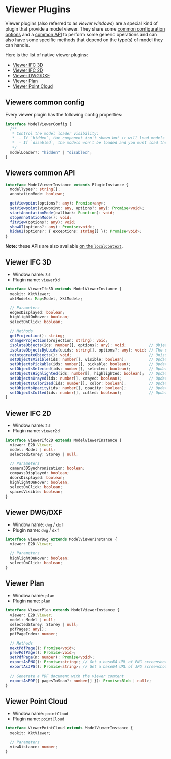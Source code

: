 # Viewer Plugins

Viewer plugins (also referred to as *viewer windows*) are a special kind of plugin that provide a model viewer.
They share some [common configuration options](#viewers-common-config) and a [common API](#viewers-common-api) to perform
some generic operations and can also have some specific methods that depend on the type(s) of model they can handle.

Here is the list of native viewer plugins:

 - [Viewer IFC 3D](#viewer-ifc-3d)
 - [Viewer IFC 2D](#viewer-ifc-2d)
 - [Viewer DWG/DXF](#viewer-dwg-dxf)
 - [Viewer Plan](#viewer-plan)
 - [Viewer Point Cloud](#viewer-point-cloud)

## Viewers common config

Every viewer plugin has the following config properties:

```typescript
interface ModelViewerConfig {
  /**
   * Control the model loader visibility:
   *  - If `hidden`, the component isn't shown but it will load models defined in the viewer parameters.
   *  - If `disabled`, the models won't be loaded and you must load them manually (using the `viewer.loadModels` method).
   */
  modelLoader?: "hidden" | "disabled";
}
```

## Viewers common API

```typescript
interface ModelViewerInstance extends PluginInstance {
  modelTypes?: string[];
  annotationMode: boolean;

  getViewpoint(options?: any): Promise<any>;
  setViewpoint(viewpoint: any, options?: any): Promise<void>;
  startAnnotationMode(callback: Function): void;
  stopAnnotationMode(): void;
  fitView(options?: any): void;
  showUI(options?: any): Promise<void>;
  hideUI(options?: { exceptions: string[] }): Promise<void>;
}
```

**Note:** these APIs are also available [on the `localContext`](./local_context.md#viewer-interface).

## Viewer IFC 3D

 - Window name: `3d`
 - Plugin name: `viewer3d`

```typescript
interface ViewerIfc3D extends ModelViewerInstance {
  xeokit: XktViewer;
  xktModels: Map<Model, XktModel>;

  // Parameters
  edgesDisplayed: boolean;
  highlightOnHover: boolean;
  selectOnClick: boolean;

  // Methods
  getProjection(): string;
  changeProjection(projection: string): void;
  isolateObjects(ids: number[], options?: any): void;          // Objects with ids not included in `ids` are set to `xrayed = true` & `pickable = false`.
  isolateObjectsByUuids(uuids: string[], options?: any): void; // The same as `isolateObjects` but with `uuids` instead of `ids`.
  reintegrateObjects(): void;                                  // Unisolate objects (opposite action of `isolateObjects`).
  setObjectsVisible(ids: number[], visible: boolean);          // Update the `visible` property of the corresponding objects.
  setObjectsPickable(ids: number[], pickable: boolean);        // Update the `pickable` property of the corresponding objects.
  setObjectsSelected(ids: number[], selected: boolean);        // Update the `selected` property of the corresponding objects.
  setObjectsHighlighted(ids: number[], highlighted: boolean);  // Update the `highlighted` property of the corresponding objects.
  setObjectsXrayed(ids: number[], xrayed: boolean);            // Update the `xrayed` property of the corresponding objects.
  setObjectsColorized(ids: number[], color: boolean);          // Update the `colorized` property of the corresponding objects.
  setObjectsOpacity(ids: number[], opacity: boolean);          // Update the `opacity` property of the corresponding objects.
  setObjectsCulled(ids: number[], culled: boolean);            // Update the `culled` property of the corresponding objects.
}
```

## Viewer IFC 2D

 - Window name: `2d`
 - Plugin name: `viewer2d`

```typescript
interface ViewerIfc2D extends ModelViewerInstance {
  viewer: E2D.Viewer;
  model: Model | null;
  selectedStorey: Storey | null;

  // Parameters
  camera3DSynchronization: boolean;
  compassDisplayed: boolean;
  doorsDisplayed: boolean;
  highlightOnHover: boolean,
  selectOnClick: boolean;
  spacesVisible: boolean;
}
```

## Viewer DWG/DXF

 - Window name: `dwg` / `dxf`
 - Plugin name: `dwg` / `dxf`

```typescript
interface ViewerDwg extends ModelViewerInstance {
  viewer: E2D.Viewer;

  // Parameters
  highlightOnHover: boolean;
  selectOnClick: boolean;
}
```

## Viewer Plan

 - Window name: `plan`
 - Plugin name: `plan`

```typescript
interface ViewerPlan extends ModelViewerInstance {
  viewer: E2D.Viewer;
  model: Model | null;
  selectedStorey: Storey | null;
  pdfPages: any[];
  pdfPageIndex: number;

  // Methods
  nextPdfPage(): Promise<void>;
  prevPdfPage(): Promise<void>;
  setPdfPage(n: number): Promise<void>;
  exportAsPNG(): Promise<string>; // Get a base64 URL of PNG screenshot of the viewer
  exportAsJPG(): Promise<string>; // Get a base64 URL of JPG screenshot of the viewer

  // Generate a PDF document with the viewer content
  exportAsPDF({ pagesToScan?: number[] }): Promise<Blob | null>;
}
```

## Viewer Point Cloud

 - Window name: `pointCloud`
 - Plugin name: `pointCloud`

```typescript
interface ViewerPointCloud extends ModelViewerInstance {
  xeokit: XktViewer;

  // Parameters
  viewDistance: number;
}
```
